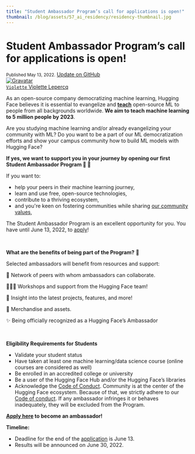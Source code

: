 ```yaml
---
title: "Student Ambassador Program’s call for applications is open!"
thumbnail: /blog/assets/57_ai_residency/residency-thumbnail.jpg
---
```


<h1>
    Student Ambassador Program’s call for applications is open!
</h1>

<div class="blog-metadata">
    <small>Published May 13, 2022.</small>
    <a target="_blank" class="btn no-underline text-sm mb-5 font-sans" href="https://github.com/huggingface/blog/blob/main/ambassadors-program.md">
        Update on GitHub
    </a>
</div>

<div class="author-card">
    <a href="/Violette">
        <img class="avatar avatar-user" src="https://aeiljuispo.cloudimg.io/v7/https://s3.amazonaws.com/moonup/production/uploads/1638698875017-noauth.jpeg?w=200&h=200&f=face" title="Gravatar">
        <div class="bfc">
            <code>Violette</code>
            <span class="fullname">Violette Lepercq</span>
        </div>
    </a>
</div>

As an open-source company democratizing machine learning, Hugging Face believes it is essential to evangelize and **[teach](https://huggingface.co/blog/education)** open-source ML to people from all backgrounds worldwide. **We aim to teach machine learning to 5 million people by 2023**.

Are you studying machine learning and/or already evangelizing your community with ML? Do you want to be a part of our ML democratization efforts and show your campus community how to build ML models with Hugging Face? 

**If yes, we want to support you in your journey by opening our first Student Ambassador Program 🤗 🥳**

If you want to:
* help your peers in their machine learning journey,
* learn and use free, open-source technologies,
* contribute to a thriving ecosystem,
* and you're keen on fostering communities while sharing [our community values](https://huggingface2.notion.site/huggingface2/Hugging-Face-Code-of-Conduct-45eeeafa9ef44c5e888a2952619fdfa8),

The Student Ambassador Program is an excellent opportunity for you. You have until June 13, 2022, to [apply](https://docs.google.com/forms/d/e/1FAIpQLScY9kTi-TjZipRFRviluRCwSjFf3CCsMbKedzO1tq2S0wtbNQ/viewform?usp=sf_link)! 

<br />

**What are the benefits of being part of the Program?** 🤩 

Selected ambassadors will benefit from resources and support:

🎎 Network of peers with whom ambassadors can collaborate. 

🧑🏻‍💻 Workshops and support from the Hugging Face team! 

🤗 Insight into the latest projects, features, and more!

🎁 Merchandise and assets. 

✨ Being officially recognized as a Hugging Face’s Ambassador

<br />

**Eligibility Requirements for Students**

- Validate your student status 
- Have taken at least one machine learning/data science course (online courses are considered as well)
- Be enrolled in an accredited college or university
- Be a user of the Hugging Face Hub and/or the Hugging Face’s libraries
- Acknowledge the [Code of Conduct](https://huggingface2.notion.site/huggingface2/Hugging-Face-Code-of-Conduct-45eeeafa9ef44c5e888a2952619fdfa8). Community is at the center of the Hugging Face ecosystem. Because of that, we strictly adhere to our [Code of conduct](https://huggingface2.notion.site/huggingface2/Hugging-Face-Code-of-Conduct-45eeeafa9ef44c5e888a2952619fdfa8). If any ambassador infringes it or behaves inadequately, they will be excluded from the Program.

**[Apply here](https://docs.google.com/forms/d/e/1FAIpQLScY9kTi-TjZipRFRviluRCwSjFf3CCsMbKedzO1tq2S0wtbNQ/viewform?usp=sf_link) to become an ambassador!**

**Timeline:**

- Deadline for the end of the [application](https://docs.google.com/forms/d/e/1FAIpQLScY9kTi-TjZipRFRviluRCwSjFf3CCsMbKedzO1tq2S0wtbNQ/viewform?usp=sf_link) is June 13.
- Results will be announced on June 30, 2022.
